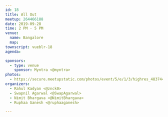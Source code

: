 ```yaml
---
id: 18
title: All Out
meetup: 264466188
date: 2019-09-28
time: 2 PM - 5 PM
venue:
  name: Bangalore
  map:
townscript: vueblr-18
agenda:

sponsors:
  - type: venue
    sponsor: Myntra <@myntra>
photos:
  - https://secure.meetupstatic.com/photos/event/5/e/1/3/highres_483744083.jpeg
organizers:
  - Rahul Kadyan <@znck0>
  - Swapnil Agarwal <@SwapAgarwal>
  - Nimit Bhargava <@NimitBhargava>
  - Ruphaa Ganesh <@ruphaaganesh>

---
```


<EventPage />
